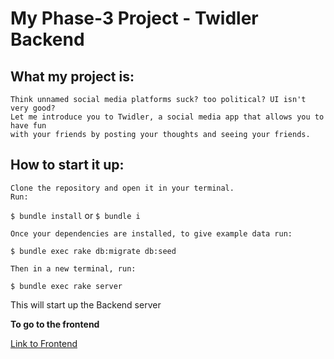 # My Phase-3 Project - Twidler Backend

## What my project is:
    Think unnamed social media platforms suck? too political? UI isn't very good?
    Let me introduce you to Twidler, a social media app that allows you to have fun
    with your friends by posting your thoughts and seeing your friends. 

## How to start it up:
    Clone the repository and open it in your terminal. 
    Run:
`$ bundle install` or `$ bundle i`

    Once your dependencies are installed, to give example data run:
`$ bundle exec rake db:migrate db:seed`

    Then in a new terminal, run:
`$ bundle exec rake server`

   This will start up the Backend server

**To go to the frontend**

[Link to Frontend](https://github.com/bennysuf/twidler-frontend)